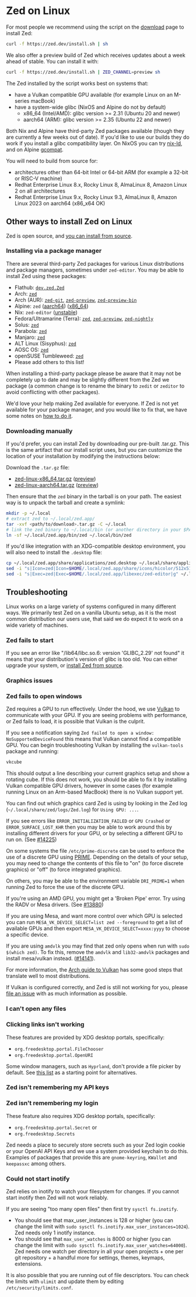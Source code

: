 # Zed on Linux

For most people we recommend using the script on the [download](https://zed.dev/download) page to install Zed:

```sh
curl -f https://zed.dev/install.sh | sh
```

We also offer a preview build of Zed which receives updates about a week ahead of stable. You can install it with:

```sh
curl -f https://zed.dev/install.sh | ZED_CHANNEL=preview sh
```

The Zed installed by the script works best on systems that:

- have a Vulkan compatible GPU available (for example Linux on an M-series macBook)
- have a system-wide glibc (NixOS and Alpine do not by default)
  - x86_64 (Intel/AMD): glibc version >= 2.31 (Ubuntu 20 and newer)
  - aarch64 (ARM): glibc version >= 2.35 (Ubuntu 22 and newer)

Both Nix and Alpine have third-party Zed packages available (though they are currently a few weeks out of date). If you'd like to use our builds they do work if you install a glibc compatibility layer. On NixOS you can try [nix-ld](https://github.com/Mic92/nix-ld), and on Alpine [gcompat](https://wiki.alpinelinux.org/wiki/Running_glibc_programs).

You will need to build from source for:

- architectures other than 64-bit Intel or 64-bit ARM (for example a 32-bit or RISC-V machine)
- Redhat Enterprise Linux 8.x, Rocky Linux 8, AlmaLinux 8, Amazon Linux 2 on all architectures
- Redhat Enterprise Linux 9.x, Rocky Linux 9.3, AlmaLinux 8, Amazon Linux 2023 on aarch64 (x86_x64 OK)

## Other ways to install Zed on Linux

Zed is open source, and [you can install from source](./development/linux.md).

### Installing via a package manager

There are several third-party Zed packages for various Linux distributions and package managers, sometimes under `zed-editor`. You may be able to install Zed using these packages:

- Flathub: [`dev.zed.Zed`](https://flathub.org/apps/dev.zed.Zed)
- Arch: [`zed`](https://archlinux.org/packages/extra/x86_64/zed/)
- Arch (AUR): [`zed-git`](https://aur.archlinux.org/packages/zed-git), [`zed-preview`](https://aur.archlinux.org/packages/zed-preview), [`zed-preview-bin`](https://aur.archlinux.org/packages/zed-preview-bin)
- Alpine: `zed` ([aarch64](https://pkgs.alpinelinux.org/package/edge/testing/aarch64/zed)) ([x86_64](https://pkgs.alpinelinux.org/package/edge/testing/x86_64/zed))
- Nix: `zed-editor` ([unstable](https://search.nixos.org/packages?channel=unstable&show=zed-editor))
- Fedora/Ultramarine (Terra): [`zed`](https://github.com/terrapkg/packages/tree/frawhide/anda/devs/zed/stable), [`zed-preview`](https://github.com/terrapkg/packages/tree/frawhide/anda/devs/zed/preview), [`zed-nightly`](https://github.com/terrapkg/packages/tree/frawhide/anda/devs/zed/nightly)
- Solus: [`zed`](https://github.com/getsolus/packages/tree/main/packages/z/zed)
- Parabola: [`zed`](https://www.parabola.nu/packages/extra/x86_64/zed/)
- Manjaro: [`zed`](https://packages.manjaro.org/?query=zed)
- ALT Linux (Sisyphus): [`zed`](https://packages.altlinux.org/en/sisyphus/srpms/zed/)
- AOSC OS: [`zed`](https://packages.aosc.io/packages/zed)
- openSUSE Tumbleweed: [`zed`](https://en.opensuse.org/Zed)
- Please add others to this list!

When installing a third-party package please be aware that it may not be completely up to date and may be slightly different from the Zed we package (a common change is to rename the binary to `zedit` or `zeditor` to avoid conflicting with other packages).

We'd love your help making Zed available for everyone. If Zed is not yet available for your package manager, and you would like to fix that, we have some notes on [how to do it](./development/linux.md#notes-for-packaging-zed).

### Downloading manually

If you'd prefer, you can install Zed by downloading our pre-built .tar.gz. This is the same artifact that our install script uses, but you can customize the location of your installation by modifying the instructions below:

Download the `.tar.gz` file:

- [zed-linux-x86_64.tar.gz](https://zed.dev/api/releases/stable/latest/zed-linux-x86_64.tar.gz) ([preview](https://zed.dev/api/releases/preview/latest/zed-linux-x86_64.tar.gz))
- [zed-linux-aarch64.tar.gz](https://zed.dev/api/releases/stable/latest/zed-linux-aarch64.tar.gz)
  ([preview](https://zed.dev/api/releases/preview/latest/zed-linux-aarch64.tar.gz))

Then ensure that the `zed` binary in the tarball is on your path. The easiest way is to unpack the tarball and create a symlink:

```sh
mkdir -p ~/.local
# extract zed to ~/.local/zed.app/
tar -xvf <path/to/download>.tar.gz -C ~/.local
# link the zed binary to ~/.local/bin (or another directory in your $PATH)
ln -sf ~/.local/zed.app/bin/zed ~/.local/bin/zed
```

If you'd like integration with an XDG-compatible desktop environment, you will also need to install the `.desktop` file:

```sh
cp ~/.local/zed.app/share/applications/zed.desktop ~/.local/share/applications/dev.zed.Zed.desktop
sed -i "s|Icon=zed|Icon=$HOME/.local/zed.app/share/icons/hicolor/512x512/apps/zed.png|g" ~/.local/share/applications/dev.zed.Zed.desktop
sed -i "s|Exec=zed|Exec=$HOME/.local/zed.app/libexec/zed-editor|g" ~/.local/share/applications/dev.zed.Zed.desktop
```

## Troubleshooting

Linux works on a large variety of systems configured in many different ways. We primarily test Zed on a vanilla Ubuntu setup, as it is the most common distribution our users use, that said we do expect it to work on a wide variety of machines.

### Zed fails to start

If you see an error like "/lib64/libc.so.6: version 'GLIBC_2.29' not found" it means that your distribution's version of glibc is too old. You can either upgrade your system, or [install Zed from source](./development/linux.md).

### Graphics issues

### Zed fails to open windows

Zed requires a GPU to run effectively. Under the hood, we use [Vulkan](https://www.vulkan.org/) to communicate with your GPU. If you are seeing problems with performance, or Zed fails to load, it is possible that Vulkan is the culprit.

If you see a notification saying `Zed failed to open a window: NoSupportedDeviceFound` this means that Vulkan cannot find a compatible GPU. You can begin troubleshooting Vulkan by installing the `vulkan-tools` package and running:

```sh
vkcube
```

This should output a line describing your current graphics setup and show a rotating cube. If this does not work, you should be able to fix it by installing Vulkan compatible GPU drivers, however in some cases (for example running Linux on an Arm-based MacBook) there is no Vulkan support yet.

You can find out which graphics card Zed is using by looking in the Zed log (`~/.local/share/zed/logs/Zed.log`) for `Using GPU: ...`.

If you see errors like `ERROR_INITIALIZATION_FAILED` or `GPU Crashed` or `ERROR_SURFACE_LOST_KHR` then you may be able to work around this by installing different drivers for your GPU, or by selecting a different GPU to run on. (See [#14225](https://github.com/zed-industries/zed/issues/14225))

On some systems the file `/etc/prime-discrete` can be used to enforce the use of a discrete GPU using [PRIME](https://wiki.archlinux.org/title/PRIME). Depending on the details of your setup, you may need to change the contents of this file to "on" (to force discrete graphics) or "off" (to force integrated graphics).

On others, you may be able to the environment variable `DRI_PRIME=1` when running Zed to force the use of the discrete GPU.

If you're using an AMD GPU, you might get a 'Broken Pipe' error. Try using the RADV or Mesa drivers. (See [#13880](https://github.com/zed-industries/zed/issues/13880))

If you are using Mesa, and want more control over which GPU is selected you can run `MESA_VK_DEVICE_SELECT=list zed --foreground` to get a list of available GPUs and then export `MESA_VK_DEVICE_SELECT=xxxx:yyyy` to choose a specific device.

If you are using `amdvlk` you may find that zed only opens when run with `sudo $(which zed)`. To fix this, remove the `amdvlk` and `lib32-amdvlk` packages and install mesa/vulkan instead. ([#14141](https://github.com/zed-industries/zed/issues/14141)).

For more information, the [Arch guide to Vulkan](https://wiki.archlinux.org/title/Vulkan) has some good steps that translate well to most distributions.

If Vulkan is configured correctly, and Zed is still not working for you, please [file an issue](https://github.com/zed-industries/zed) with as much information as possible.

### I can't open any files

### Clicking links isn't working

These features are provided by XDG desktop portals, specifically:

- `org.freedesktop.portal.FileChooser`
- `org.freedesktop.portal.OpenURI`

Some window managers, such as `Hyprland`, don't provide a file picker by default. See [this list](https://wiki.archlinux.org/title/XDG_Desktop_Portal#List_of_backends_and_interfaces) as a starting point for alternatives.

### Zed isn't remembering my API keys

### Zed isn't remembering my login

These feature also requires XDG desktop portals, specifically:

- `org.freedesktop.portal.Secret` or
- `org.freedesktop.Secrets`

Zed needs a place to securely store secrets such as your Zed login cookie or your OpenAI API Keys and we use a system provided keychain to do this. Examples of packages that provide this are `gnome-keyring`, `KWallet` and `keepassxc` among others.

### Could not start inotify

Zed relies on inotify to watch your filesystem for changes. If you cannot start inotify then Zed will not work reliably.

If you are seeing "too many open files" then first try `sysctl fs.inotify`.

- You should see that max_user_instances is 128 or higher (you can change the limit with `sudo sysctl fs.inotify.max_user_instances=1024`). Zed needs only 1 inotify instance.
- You should see that `max_user_watches` is 8000 or higher (you can change the limit with `sudo sysctl fs.inotify.max_user_watches=64000`). Zed needs one watch per directory in all your open projects + one per git repository + a handful more for settings, themes, keymaps, extensions.

It is also possible that you are running out of file descriptors. You can check the limits with `ulimit` and update them by editing `/etc/security/limits.conf`.
